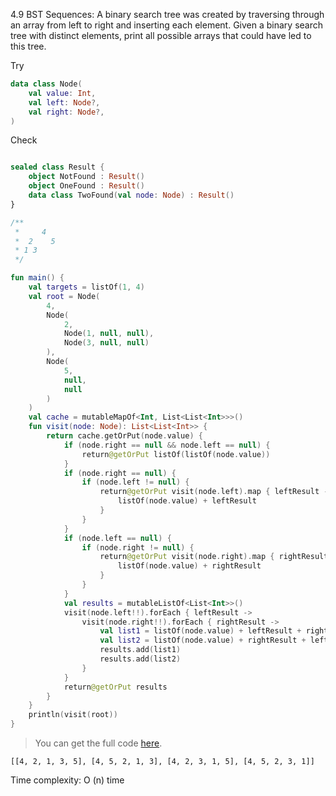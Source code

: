 4.9 BST Sequences: A binary search tree was created by traversing through an array from left to right and inserting each
element. Given a binary search tree with distinct elements, print all possible arrays that could have led to this tree.

<!--- TEST_NAME BSTSequenceTest -->

Try

```kotlin
data class Node(
    val value: Int,
    val left: Node?,
    val right: Node?,
)
```

Check

```kotlin

sealed class Result {
    object NotFound : Result()
    object OneFound : Result()
    data class TwoFound(val node: Node) : Result()
}

/**
 *     4
 *  2    5
 * 1 3
 */

fun main() {
    val targets = listOf(1, 4)
    val root = Node(
        4,
        Node(
            2,
            Node(1, null, null),
            Node(3, null, null)
        ),
        Node(
            5,
            null,
            null
        )
    )
    val cache = mutableMapOf<Int, List<List<Int>>>()
    fun visit(node: Node): List<List<Int>> {
        return cache.getOrPut(node.value) {
            if (node.right == null && node.left == null) {
                return@getOrPut listOf(listOf(node.value))
            }
            if (node.right == null) {
                if (node.left != null) {
                    return@getOrPut visit(node.left).map { leftResult ->
                        listOf(node.value) + leftResult
                    }
                }
            }
            if (node.left == null) {
                if (node.right != null) {
                    return@getOrPut visit(node.right).map { rightResult ->
                        listOf(node.value) + rightResult
                    }
                }
            }
            val results = mutableListOf<List<Int>>()
            visit(node.left!!).forEach { leftResult ->
                visit(node.right!!).forEach { rightResult ->
                    val list1 = listOf(node.value) + leftResult + rightResult
                    val list2 = listOf(node.value) + rightResult + leftResult
                    results.add(list1)
                    results.add(list2)
                }
            }
            return@getOrPut results
        }
    }
    println(visit(root))
}
```

> You can get the full code [here](../src/test/kotlin/treegraph/example-bst-sequence-01.kt).

```text
[[4, 2, 1, 3, 5], [4, 5, 2, 1, 3], [4, 2, 3, 1, 5], [4, 5, 2, 3, 1]]
```

Time complexity: O (n) time

<!--- TEST -->

